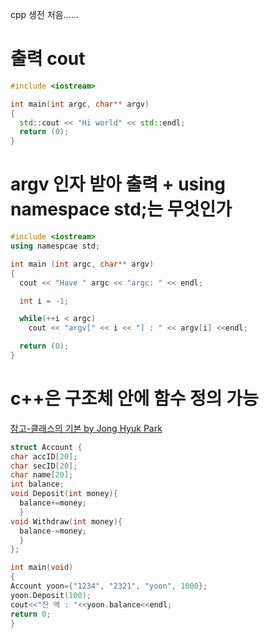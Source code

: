 cpp 생전 처음......

# 출력 cout 

```C++
#include <iostream>

int main(int argc, char** argv)
{
  std::cout << "Hi world" << std::endl;
  return (0);
}
```

# argv 인자 받아 출력 + using namespace std;는 무엇인가

```C++
#include <iostream>
using namespcae std;

int main (int argc, char** argv)
{
  cout << "Have " argc << "argc: " << endl;

  int i = -1;

  while(++i < argc)
    cout << "argv[" << i << "] : " << argv[i] <<endl;

  return (0);
}
```
# c++은 구조체 안에 함수 정의 가능
[참고-클래스의 기본 by Jong Hyuk Park](http://www.parkjonghyuk.net/lecture/program2/chap03.pdf)

```C++
struct Account {
char accID[20];
char secID[20];
char name[20];
int balance;
void Deposit(int money){
  balance+=money;
  }
void Withdraw(int money){
  balance-=money;
  }
};

int main(void)
{
Account yoon={"1234", "2321", "yoon", 1000};
yoon.Deposit(100);
cout<<"잔 액 : "<<yoon.balance<<endl;
return 0;
}
```

